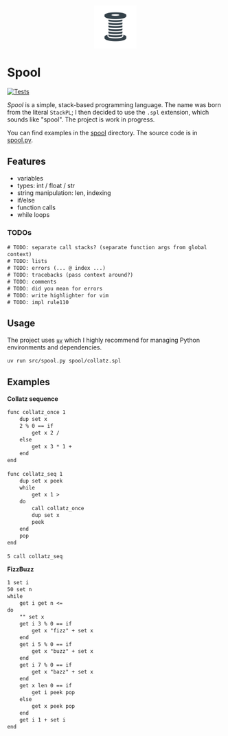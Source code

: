 <p align="center">
    <img src="./assets/spool.png" width="100px" style="vertical-align: middle;" />
</p>

# Spool
[![Tests](https://github.com/alexandru-dinu/spool/actions/workflows/main.yml/badge.svg)](https://github.com/alexandru-dinu/spool/actions/workflows/main.yml)

*Spool* is a simple, stack-based programming language.
The name was born from the literal `StackPL`; I then decided to use the `.spl` extension, which sounds like "spool".
The project is work in progress.

You can find examples in the [spool](./spool/) directory.  The source code is in [spool.py](./src/spool.py).

## Features
- variables
- types: int / float / str
- string manipulation: len, indexing
- if/else
- function calls
- while loops

### TODOs
<!-- MDUP:BEG (CMD:make todo) -->
```
# TODO: separate call stacks? (separate function args from global context)
# TODO: lists
# TODO: errors (... @ index ...)
# TODO: tracebacks (pass context around?)
# TODO: comments
# TODO: did you mean for errors
# TODO: write highlighter for vim
# TODO: impl rule110
```
<!-- MDUP:END -->

## Usage
The project uses [`uv`](https://docs.astral.sh/uv/) which I highly recommend for managing Python environments and dependencies.
```sh
uv run src/spool.py spool/collatz.spl
```

## Examples
**Collatz sequence**
<!-- MDUP:BEG (CMD:cat spool/collatz.spl) -->
```
func collatz_once 1
    dup set x
    2 % 0 == if
        get x 2 /
    else
        get x 3 * 1 +
    end
end

func collatz_seq 1
    dup set x peek
    while
        get x 1 >
    do
        call collatz_once
        dup set x
        peek
    end
    pop
end

5 call collatz_seq
```
<!-- MDUP:END -->

**FizzBuzz**
<!-- MDUP:BEG (CMD:cat spool/fizzbuzz.spl) -->
```
1 set i
50 set n
while
    get i get n <=
do
    "" set x
    get i 3 % 0 == if
        get x "fizz" + set x
    end
    get i 5 % 0 == if
        get x "buzz" + set x
    end
    get i 7 % 0 == if
        get x "bazz" + set x
    end
    get x len 0 == if
        get i peek pop
    else
        get x peek pop
    end
    get i 1 + set i
end
```
<!-- MDUP:END -->
